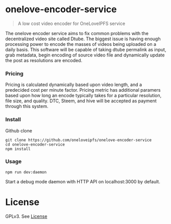 # onelove-encoder-service
> A low cost video encoder for OneLoveIPFS service

The onelove encoder service aims to fix common problems with the decentralized video site called Dtube.
The biggest issue is having enough processing power to encode the masses of videos being uploaded on a daily basis.
This software will be capable of taking dtube permalink as input, grab metadata, begin encoding of source video file 
and dynamically update the post as resolutions are encoded.

### Pricing
Pricing is calculated dynamically based upon video length, and a predecided cost per minute factor.
Pricing metric has additional paramers based upon how long an encode typically takes for a particular resolution, file size, and quality.
DTC, Steem, and hive will be accepted as payment through this system.

### Install
Github clone

```
git clone https://github.com/oneloveipfs/onelove-encoder-service
cd onelove-encoder-service
npm install
```

### Usage
```
npm run dev:daemon
```
Start a debug mode daemon with HTTP API on localhost:3000 by default.

# License
GPLv3. See [License](https://github.com/oneloveipfs/onelove-encoder-service/blob/master/LICENSE)
